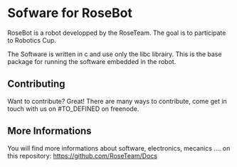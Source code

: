 Sofware for RoseBot
=============

RoseBot is a robot developped by the RoseTeam.
The goal is to participate to Robotics Cup.

The Software is written in c and use only the libc librairy.
This is the base package for running the software embedded in the robot.


Contributing
------------

Want to contribute? Great! There are many ways to contribute, come get in touch with us on #TO_DEFINED on freenode.


More Informations
-----------------

You will find more informations about software, electronics, mecanics .... on this repository:
https://github.com/RoseTeam/Docs
